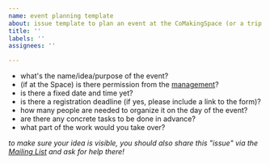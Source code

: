 ```yaml
---
name: event planning template
about: issue template to plan an event at the CoMakingSpace (or a trip somewhere else)
title: ''
labels: ''
assignees: ''

---
```


- what's the name/idea/purpose of the event?
- (if at the Space) is there permission from the [management](https://wiki.comakingspace.de/Management)?
- is there a fixed date and time yet?
- is there a registration deadline (if yes, please include a link to the form)?
- how many people are needed to organize it on the day of the event?
- are there any concrete tasks to be done in advance?
- what part of the work would you take over?

*to make sure your idea is visible, you should also share this "issue" via the [Mailing List](https://wiki.comakingspace.de/Mailing_List) and ask for help there!*
